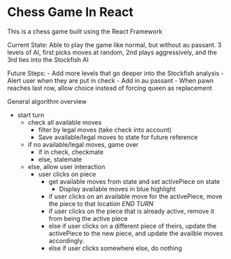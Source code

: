 # Chess Game In React

This is a chess game built using the React Framework

Current State: Able to play the game like normal, but without au passant. 3 levels of AI, first picks moves at random, 2nd plays aggressively, and the 3rd ties into the Stockfish AI 

Future Steps: 
    - Add more levels that go deeper into the Stockfish analysis
    - Alert user when they are put in check
    - Add in au passant 
    - When pawn reaches last row, allow choice instead of forcing queen as replacement


General algorithm overview
- start turn
    - check all available moves
        - filter by legal moves (take check into account)
        - Save available/legal moves to state for future reference
    - if no available/legal moves, game over
        - if in check, checkmate
        - else, stalemate
    - else, allow user interaction
        - user clicks on piece
            - get available moves from state and set activePiece on state
                - Display available moves in blue highlight
            - if user clicks on an available move for the activePiece, move the piece to that location *END TURN*
            - if user clicks on the piece that is already active, remove it from being the active piece
            - else if user clicks on a different piece of theirs, update the activePiece to the new piece, and update the availble moves accordingly.
            - else if user clicks somewhere else, do nothing
